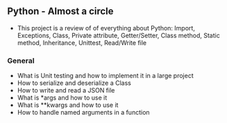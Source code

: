 ## Python - Almost a circle
- This project is a review of of everything about Python: Import, Exceptions, Class, Private attribute, Getter/Setter, Class method, Static method, Inheritance, Unittest, Read/Write file

### General
- What is Unit testing and how to implement it in a large project
- How to serialize and deserialize a Class
- How to write and read a JSON file
- What is *args and how to use it
- What is **kwargs and how to use it
- How to handle named arguments in a function
